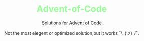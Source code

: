 <div align="center">
  <h1 style="color:#99ff99;">Advent-of-Code</h1>
  
Solutions for [Advent of Code](https://adventofcode.com)
  
  <p> Not the most elegent or optimized solution,but it works  ¯\_(ツ)_/¯.</p>
<div>
